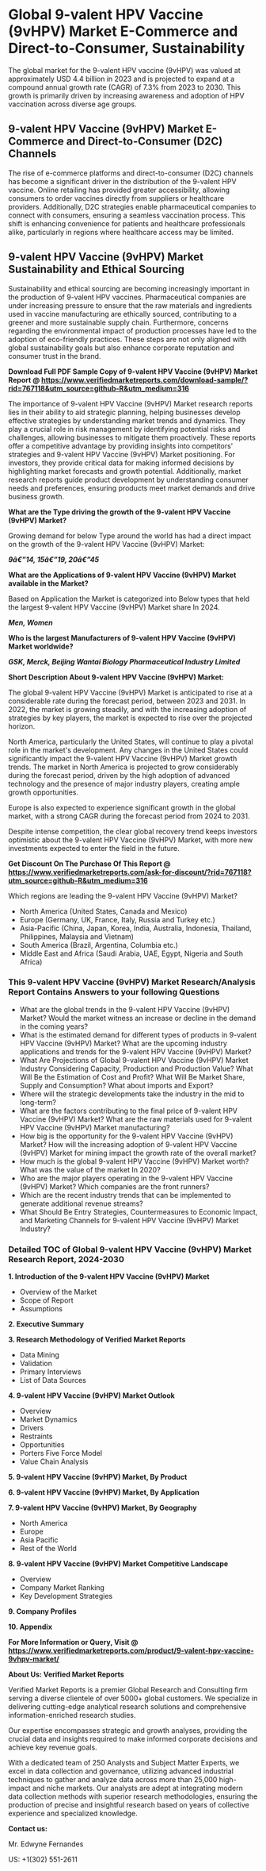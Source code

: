 <h1>Global 9-valent HPV Vaccine (9vHPV) Market E-Commerce and Direct-to-Consumer, Sustainability</h1><p class=""><p>The global market for the 9-valent HPV vaccine (9vHPV) was valued at approximately USD 4.4 billion in 2023 and is projected to expand at a compound annual growth rate (CAGR) of 7.3% from 2023 to 2030. This growth is primarily driven by increasing awareness and adoption of HPV vaccination across diverse age groups.</p><h2>9-valent HPV Vaccine (9vHPV) Market E-Commerce and Direct-to-Consumer (D2C) Channels</h2><p>The rise of e-commerce platforms and direct-to-consumer (D2C) channels has become a significant driver in the distribution of the 9-valent HPV vaccine. Online retailing has provided greater accessibility, allowing consumers to order vaccines directly from suppliers or healthcare providers. Additionally, D2C strategies enable pharmaceutical companies to connect with consumers, ensuring a seamless vaccination process. This shift is enhancing convenience for patients and healthcare professionals alike, particularly in regions where healthcare access may be limited.</p><h2>9-valent HPV Vaccine (9vHPV) Market Sustainability and Ethical Sourcing</h2><p>Sustainability and ethical sourcing are becoming increasingly important in the production of 9-valent HPV vaccines. Pharmaceutical companies are under increasing pressure to ensure that the raw materials and ingredients used in vaccine manufacturing are ethically sourced, contributing to a greener and more sustainable supply chain. Furthermore, concerns regarding the environmental impact of production processes have led to the adoption of eco-friendly practices. These steps are not only aligned with global sustainability goals but also enhance corporate reputation and consumer trust in the brand.</p></p><p class=""><strong>Download Full PDF Sample Copy of 9-valent HPV Vaccine (9vHPV) Market Report @ <a href="https://www.verifiedmarketreports.com/download-sample/?rid=767118&utm_source=github-R&utm_medium=316" target="_blank">https://www.verifiedmarketreports.com/download-sample/?rid=767118&utm_source=github-R&utm_medium=316</a></strong></p><p>The importance of&nbsp;9-valent HPV Vaccine (9vHPV) Market research reports lies in their ability to aid strategic planning, helping businesses develop effective strategies by understanding market trends and dynamics. They play a crucial role in risk management by identifying potential risks and challenges, allowing businesses to mitigate them proactively. These reports offer a competitive advantage by providing insights into competitors' strategies and 9-valent HPV Vaccine (9vHPV) Market positioning. For investors, they provide critical data for making informed decisions by highlighting market forecasts and growth potential. Additionally, market research reports guide product development by understanding consumer needs and preferences, ensuring products meet market demands and drive business growth.</p><p><strong>What are the&nbsp;Type driving the growth of the 9-valent HPV Vaccine (9vHPV) Market?</strong></p><p id="" class="">Growing demand for below Type around the world has had a direct impact on the growth of the 9-valent HPV Vaccine (9vHPV) Market:</p><p class=""><em><strong>9â€”14, 15â€”19, 20â€”45</strong></em></p><p class=""><strong>What are the&nbsp;Applications&nbsp;of 9-valent HPV Vaccine (9vHPV) Market available in the Market?</strong></p><p id="" class="">Based on Application the Market is categorized into Below types that held the largest 9-valent HPV Vaccine (9vHPV) Market share In 2024.</p><p class=""><em><strong>Men, Women</strong></em></p><p class=""><strong>Who is the largest Manufacturers of 9-valent HPV Vaccine (9vHPV) Market worldwide?</strong></p><p><em><strong>GSK, Merck, Beijing Wantai Biology Pharmaceutical Industry Limited</strong></em></p><p id="" class=""><strong>Short Description About 9-valent HPV Vaccine (9vHPV) Market:</strong></p><p>The global 9-valent HPV Vaccine (9vHPV) Market is anticipated to rise at a considerable rate during the forecast period, between 2023 and 2031. In 2022, the market is growing steadily, and with the increasing adoption of strategies by key players, the market is expected to rise over the projected horizon.</p><p>North America, particularly the United States, will continue to play a pivotal role in the market's development. Any changes in the United States could significantly impact the 9-valent HPV Vaccine (9vHPV) Market growth trends. The market in North America is projected to grow considerably during the forecast period, driven by the high adoption of advanced technology and the presence of major industry players, creating ample growth opportunities.</p><p>Europe is also expected to experience significant growth in the global market, with a strong CAGR during the forecast period from 2024 to 2031.</p><p>Despite intense competition, the clear global recovery trend keeps investors optimistic about the 9-valent HPV Vaccine (9vHPV) Market, with more new investments expected to enter the field in the future.</p><p id="" class=""><strong>Get Discount On The Purchase Of This Report @ <a href="https://www.verifiedmarketreports.com/ask-for-discount/?rid=767118?utm_source=github-R&utm_medium=316" target="_blank">https://www.verifiedmarketreports.com/ask-for-discount/?rid=767118?utm_source=github-R&utm_medium=316</a></strong></p><p class="">Which regions are leading the 9-valent HPV Vaccine (9vHPV) Market?</p><ul><li>North America (United States, Canada and Mexico)</li><li>Europe (Germany, UK, France, Italy, Russia and Turkey etc.)</li><li>Asia-Pacific (China, Japan, Korea, India, Australia, Indonesia, Thailand, Philippines, Malaysia and Vietnam)</li><li>South America (Brazil, Argentina, Columbia etc.)</li><li>Middle East and Africa (Saudi Arabia, UAE, Egypt, Nigeria and South Africa)</li></ul><h3 id="" class="">This 9-valent HPV Vaccine (9vHPV) Market Research/Analysis Report Contains Answers to your following Questions</h3><ul><li>What are the global trends in the 9-valent HPV Vaccine (9vHPV) Market? Would the market witness an increase or decline in the demand in the coming years?</li><li>What is the estimated demand for different types of products in 9-valent HPV Vaccine (9vHPV) Market? What are the upcoming industry applications and trends for the 9-valent HPV Vaccine (9vHPV) Market?</li><li>What Are Projections of Global 9-valent HPV Vaccine (9vHPV) Market Industry Considering Capacity, Production and Production Value? What Will Be the Estimation of Cost and Profit? What Will Be Market Share, Supply and Consumption? What about imports and Export?</li><li>Where will the strategic developments take the industry in the mid to long-term?</li><li>What are the factors contributing to the final price of 9-valent HPV Vaccine (9vHPV) Market? What are the raw materials used for 9-valent HPV Vaccine (9vHPV) Market manufacturing?</li><li>How big is the opportunity for the 9-valent HPV Vaccine (9vHPV) Market? How will the increasing adoption of 9-valent HPV Vaccine (9vHPV) Market for mining impact the growth rate of the overall market?</li><li>How much is the global 9-valent HPV Vaccine (9vHPV) Market worth? What was the value of the market In 2020?</li><li>Who are the major players operating in the 9-valent HPV Vaccine (9vHPV) Market? Which companies are the front runners?</li><li>Which are the recent industry trends that can be implemented to generate additional revenue streams?</li><li>What Should Be Entry Strategies, Countermeasures to Economic Impact, and Marketing Channels for 9-valent HPV Vaccine (9vHPV) Market Industry?</li></ul><h3 id="" class="">Detailed TOC of Global 9-valent HPV Vaccine (9vHPV) Market Research Report, 2024-2030</h3><p id="" class=""><strong>1. Introduction of the 9-valent HPV Vaccine (9vHPV) Market</strong></p><ul><li>Overview of the Market</li><li>Scope of Report</li><li>Assumptions</li></ul><p id="" class=""><strong>2. Executive Summary</strong></p><p id="" class=""><strong>3. Research Methodology of Verified Market Reports</strong></p><ul><li>Data Mining</li><li>Validation</li><li>Primary Interviews</li><li>List of Data Sources</li></ul><p id="" class=""><strong>4. 9-valent HPV Vaccine (9vHPV) Market Outlook</strong></p><ul><li>Overview</li><li>Market Dynamics</li><li>Drivers</li><li>Restraints</li><li>Opportunities</li><li>Porters Five Force Model</li><li>Value Chain Analysis</li></ul><p id="" class=""><strong>5. 9-valent HPV Vaccine (9vHPV) Market, By Product</strong></p><p id="" class=""><strong>6. 9-valent HPV Vaccine (9vHPV) Market, By Application</strong></p><p id="" class=""><strong>7. 9-valent HPV Vaccine (9vHPV) Market, By Geography</strong></p><ul><li>North America</li><li>Europe</li><li>Asia Pacific</li><li>Rest of the World</li></ul><p id="" class=""><strong>8. 9-valent HPV Vaccine (9vHPV) Market Competitive Landscape</strong></p><ul><li>Overview</li><li>Company Market Ranking</li><li>Key Development Strategies</li></ul><p id="" class=""><strong>9. Company Profiles</strong></p><p id="" class=""><strong>10. Appendix</strong></p><p id="" class=""><strong>For More Information or Query, Visit @ <a href="https://www.verifiedmarketreports.com/product/9-valent-hpv-vaccine-9vhpv-market/" target="_blank">https://www.verifiedmarketreports.com/product/9-valent-hpv-vaccine-9vhpv-market/</a></strong></p><p id="" class=""><strong>About Us: Verified Market Reports</strong></p><p id="" class="">Verified Market Reports is a premier Global Research and Consulting firm serving a diverse clientele of over 5000+ global customers. We specialize in delivering cutting-edge analytical research solutions and comprehensive information-enriched research studies.</p><p id="" class="">Our expertise encompasses strategic and growth analyses, providing the crucial data and insights required to make informed corporate decisions and achieve key revenue goals.</p><p id="" class="">With a dedicated team of 250 Analysts and Subject Matter Experts, we excel in data collection and governance, utilizing advanced industrial techniques to gather and analyze data across more than 25,000 high-impact and niche markets. Our analysts are adept at integrating modern data collection methods with superior research methodologies, ensuring the production of precise and insightful research based on years of collective experience and specialized knowledge.</p><p id="" class=""><strong>Contact us:</strong></p><p id="" class="">Mr. Edwyne Fernandes</p><p id="" class="">US: +1(302) 551-2611</p>